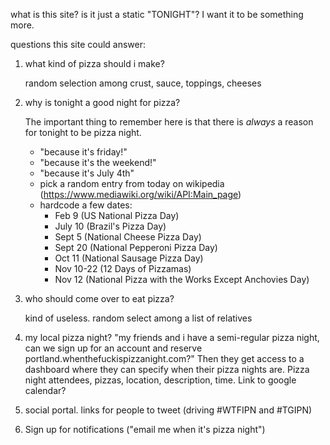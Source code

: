 what is this site? is it just a static "TONIGHT"? I want it to be something more.

questions this site could answer:

1. what kind of pizza should i make?

    random selection among crust, sauce, toppings, cheeses
    
2. why is tonight a good night for pizza?

    The important thing to remember here is that there is *always* a reason for tonight to be pizza night.
    - "because it's friday!"
    - "because it's the weekend!"
    - "because it's July 4th"
    - pick a random entry from today on wikipedia (https://www.mediawiki.org/wiki/API:Main_page)
    - hardcode a few dates:
        - Feb 9 (US National Pizza Day)
        - July 10 (Brazil's Pizza Day)
        - Sept 5 (National Cheese Pizza Day)
        - Sept 20 (National Pepperoni Pizza Day)
        - Oct 11 (National Sausage Pizza Day)
        - Nov 10-22 (12 Days of Pizzamas)
        - Nov 12 (National Pizza with the Works Except Anchovies Day)
3. who should come over to eat pizza?

    kind of useless. random select among a list of relatives

4. my local pizza night? "my friends and i have a semi-regular pizza night, can we sign up for an account and reserve portland.whenthefuckispizzanight.com?" Then they get access to a dashboard where they can specify when their pizza nights are. Pizza night attendees, pizzas, location, description, time. Link to google calendar?

5. social portal. links for people to tweet (driving #WTFIPN and #TGIPN)

6. Sign up for notifications ("email me when it's pizza night")
